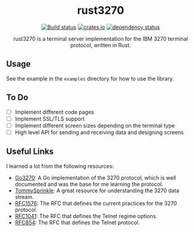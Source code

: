 <div align="center">

# rust3270

[![Build status](https://github.com/downarowiczd/rust3270/actions/workflows/ci.yml/badge.svg?branch=master)](https://github.com/downarowiczd/rust3270/actions/workflows/ci.yml)
[![crates.io](https://img.shields.io/crates/v/rust3270.svg)](https://crates.io/crates/rust3270)
[![dependency status](https://deps.rs/repo/github/downarowiczd/rust3270/status.svg)](https://deps.rs/repo/github/downarowiczd/rust3270)

rust3270 is a terminal server implementation for the IBM 3270 terminal protocol, written in Rust.
</div>

## Usage

See the example in the `examples` directory for how to use the library.

## To Do
- [ ] Implement different code pages
- [ ] Implement SSL/TLS support
- [ ] Implement different screen sizes depending on the terminal type
- [ ] High level API for sending and receiving data and designing screens

## Useful Links

I learned a lot from the following resources:
- [Go3270]: A Go implementation of the 3270 protocol, which is well documented and was the base for me learning the protocol.
- [TommySprinkle]: A great resource for understanding the 3270 data stream.
- [RFC1576]: The RFC that defines the current practices for the 3270 protocol.
- [RFC1041]: The RFC that defines the Telnet regime options.
- [RFC854]: The RFC that defines the Telnet protocol.

[Go3270]: https://github.com/racingmars/go3270
[TommySprinkle]: http://www.tommysprinkle.com/mvs/P3270/
[RFC1576]: https://tools.ietf.org/html/rfc1576
[RFC1041]: https://tools.ietf.org/html/rfc1041
[RFC854]: https://tools.ietf.org/html/rfc854